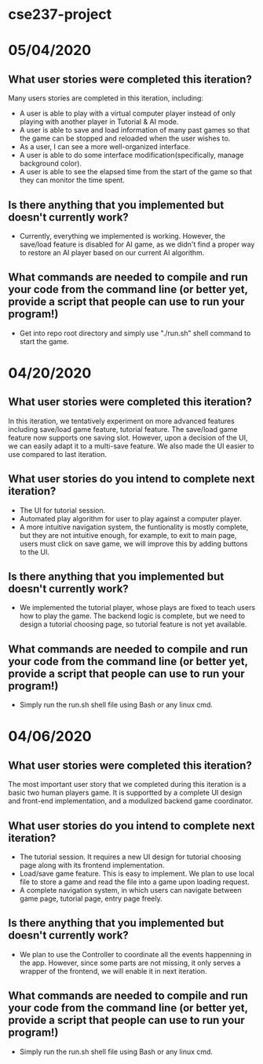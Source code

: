 # cse237-project

# 05/04/2020

## What user stories were completed this iteration?
Many users stories are completed in this iteration, including:
- A user is able to play with a virtual computer player instead of only playing with another player in Tutorial & AI mode.
- A user is able to save and load information of many past games so that the game can be stopped and reloaded when the user wishes to.
- As a user, I can see a more well-organized interface.
- A user is able to do some interface modification(specifically, manage background color).
- A user is able to see the elapsed time from the start of the game so that they can monitor the time spent.

## Is there anything that you implemented but doesn't currently work?
- Currently, everything we implemented is working. However, the save/load feature is disabled for AI game, as we didn't find a proper way to restore an AI player based on our current AI algorithm.

## What commands are needed to compile and run your code from the command line (or better yet, provide a script that people can use to run your program!)
- Get into repo root directory and simply use "./run.sh" shell command to start the game.

# 04/20/2020

## What user stories were completed this iteration?
In this iteration, we tentatively experiment on more advanced features including save/load game feature, tutorial feature. The save/load game feature now supports one saving slot. However, upon a decision of the UI, we can easily adapt it to a multi-save feature. We also made the UI easier to use compared to last iteration.

## What user stories do you intend to complete next iteration?
- The UI for tutorial session.
- Automated play algorithm for user to play against a computer player.
- A more intuitive navigation system, the funtionality is mostly complete, but they are not intuitive enough, for example, to exit to main page, users must click on save game, we will improve this by adding buttons to the UI.

## Is there anything that you implemented but doesn't currently work?
- We implemented the tutorial player, whose plays are fixed to teach users how to play the game. The backend logic is complete, but we need to design a tutorial choosing page, so tutorial feature is not yet available.

## What commands are needed to compile and run your code from the command line (or better yet, provide a script that people can use to run your program!)
- Simply run the run.sh shell file using Bash or any linux cmd.

# 04/06/2020

## What user stories were completed this iteration?
The most important  user story that we completed during this iteration is a basic two human players game. It is supportted by a complete UI design and front-end implementation, and a modulized backend game coordinator.

## What user stories do you intend to complete next iteration?
- The tutorial session. It requires a new UI design for tutorial choosing page along with its frontend implementation.
- Load/save game feature. This is easy to implement. We plan to use local file to store a game and read the file into a game upon loading request.
- A complete navigation system, in which users can navigate between game page, tutorial page, entry page freely.

## Is there anything that you implemented but doesn't currently work?
- We plan to use the Controller to coordinate all the events happenning in the app. However, since some parts are not missing, it only serves a wrapper of the frontend, we will enable it in next iteration.

## What commands are needed to compile and run your code from the command line (or better yet, provide a script that people can use to run your program!)
- Simply run the run.sh shell file using Bash or any linux cmd.
